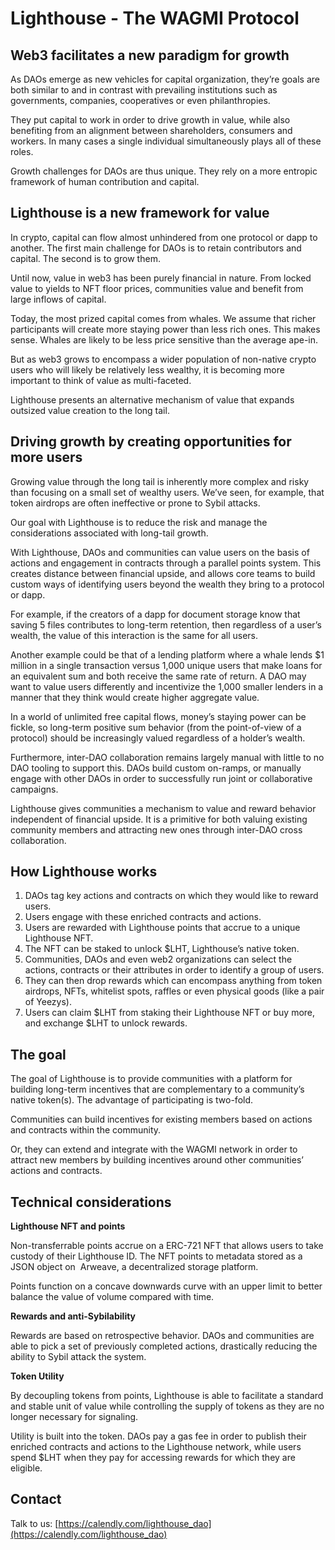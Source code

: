 # Lighthouse - The WAGMI Protocol

## **Web3 facilitates a new paradigm for growth**
As DAOs emerge as new vehicles for capital organization, they’re goals are both similar to and in contrast with prevailing institutions such as governments, companies, cooperatives or even philanthropies. 

They put capital to work in order to drive growth in value, while also benefiting from an alignment between shareholders, consumers and workers. In many cases a single individual simultaneously plays all of these roles.

Growth challenges for DAOs are thus unique. They rely on a more entropic framework of human contribution and capital. 

## **Lighthouse is a new framework for value**
In crypto, capital can flow almost unhindered from one protocol or dapp to another. The first main challenge for DAOs is to retain contributors and capital. The second is to grow them.

Until now, value in web3 has been purely financial in nature. From locked value to yields to NFT floor prices, communities value and benefit from large inflows of capital. 

Today, the most prized capital comes from whales. We assume that richer participants will create more staying power than less rich ones. This makes sense. Whales are likely to be less price sensitive than the average ape-in.

But as web3 grows to encompass a wider population of non-native crypto users who will likely be relatively less wealthy, it is becoming more important to think of value as multi-faceted.

Lighthouse presents an alternative mechanism of value that expands outsized value creation to the long tail.

## **Driving growth by creating opportunities for more users**
Growing value through the long tail is inherently more complex and risky than focusing on a small set of wealthy users. We’ve seen, for example, that token airdrops are often ineffective or prone to Sybil attacks.

Our goal with Lighthouse is to reduce the risk and manage the considerations associated with long-tail growth. 

With Lighthouse, DAOs and communities can value users on the basis of actions and engagement in contracts through a parallel points system. This creates distance between financial upside, and allows core teams to build custom ways of identifying users beyond the wealth they bring to a protocol or dapp.

For example, if the creators of a dapp for document storage know that saving 5 files contributes to long-term retention, then regardless of a user’s wealth, the value of this interaction is the same for all users.

Another example could be that of a lending platform where a whale lends $1 million in a single transaction versus 1,000 unique users that make loans for an equivalent sum and both receive the same rate of return. A DAO may want to value users differently and incentivize the 1,000 smaller lenders in a manner that they think would create higher aggregate value.

In a world of unlimited free capital flows, money’s staying power can be fickle, so long-term positive sum behavior (from the point-of-view of a protocol) should be increasingly valued regardless of a holder’s wealth.

Furthermore, inter-DAO collaboration remains largely manual with little to no DAO tooling to support this. DAOs build custom on-ramps, or manually engage with other DAOs in order to successfully run joint or collaborative campaigns.

Lighthouse gives communities a mechanism to value and reward behavior independent of financial upside. It is a primitive for both valuing existing community members and attracting new ones through inter-DAO cross collaboration.

## How Lighthouse works

1. DAOs tag key actions and contracts on which they would like to reward users.
2. Users engage with these enriched contracts and actions.
3. Users are rewarded with Lighthouse points that accrue to a unique Lighthouse NFT.
4. The NFT can be staked to unlock $LHT, Lighthouse’s native token.
5. Communities, DAOs and even web2 organizations can select the actions, contracts or their attributes in order to identify a group of users.
6. They can then drop rewards which can encompass anything from token airdrops, NFTs, whitelist spots, raffles or even physical goods (like a pair of Yeezys).
7. Users can claim $LHT from staking their Lighthouse NFT or buy more, and exchange $LHT to unlock rewards.

## The goal

The goal of Lighthouse is to provide communities with a platform for building long-term incentives that are complementary to a community’s native token(s). The advantage of participating is two-fold.

Communities can build incentives for existing members based on actions and contracts within the community.

Or, they can extend and integrate with the WAGMI network in order to attract new members by building incentives around other communities’ actions and contracts.

## Technical considerations

**Lighthouse NFT and points**

Non-transferrable points accrue on a ERC-721 NFT that allows users to take custody of their Lighthouse ID. The NFT points to metadata stored as a JSON object on  Arweave, a decentralized storage platform.

Points function on a concave downwards curve with an upper limit to better balance the value of volume compared with time.

**Rewards and anti-Sybilability**

Rewards are based on retrospective behavior. DAOs and communities are able to pick a set of previously completed actions, drastically reducing the ability to Sybil attack the system.

**Token Utility**

By decoupling tokens from points, Lighthouse is able to facilitate a standard and stable unit of value while controlling the supply of tokens as they are no longer necessary for signaling.

Utility is built into the token. DAOs pay a gas fee in order to publish their enriched contracts and actions to the Lighthouse network, while users spend $LHT when they pay for accessing rewards for which they are eligible.

## Contact
Talk to us: [https://calendly.com/lighthouse_dao](https://calendly.com/lighthouse_dao)
